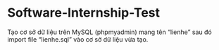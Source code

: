 # Software-Internship-Test
Tạo cơ sở dữ liệu trên MySQL (phpmyadmin) mang tên “lienhe” sau đó import
file “lienhe.sql” vào cơ sở dữ liệu vừa tạo.
